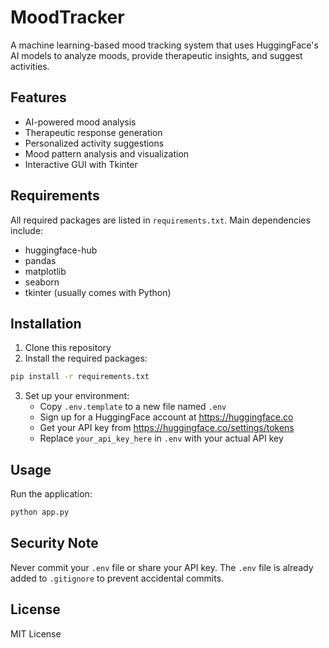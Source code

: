 # MoodTracker

A machine learning-based mood tracking system that uses HuggingFace's AI models to analyze moods, provide therapeutic insights, and suggest activities.

## Features

- AI-powered mood analysis
- Therapeutic response generation
- Personalized activity suggestions
- Mood pattern analysis and visualization
- Interactive GUI with Tkinter

## Requirements

All required packages are listed in `requirements.txt`. Main dependencies include:
- huggingface-hub
- pandas
- matplotlib
- seaborn
- tkinter (usually comes with Python)

## Installation

1. Clone this repository
2. Install the required packages:
```bash
pip install -r requirements.txt
```
3. Set up your environment:
   - Copy `.env.template` to a new file named `.env`
   - Sign up for a HuggingFace account at https://huggingface.co
   - Get your API key from https://huggingface.co/settings/tokens
   - Replace `your_api_key_here` in `.env` with your actual API key

## Usage

Run the application:
```bash
python app.py
```

## Security Note

Never commit your `.env` file or share your API key. The `.env` file is already added to `.gitignore` to prevent accidental commits.

## License

MIT License
